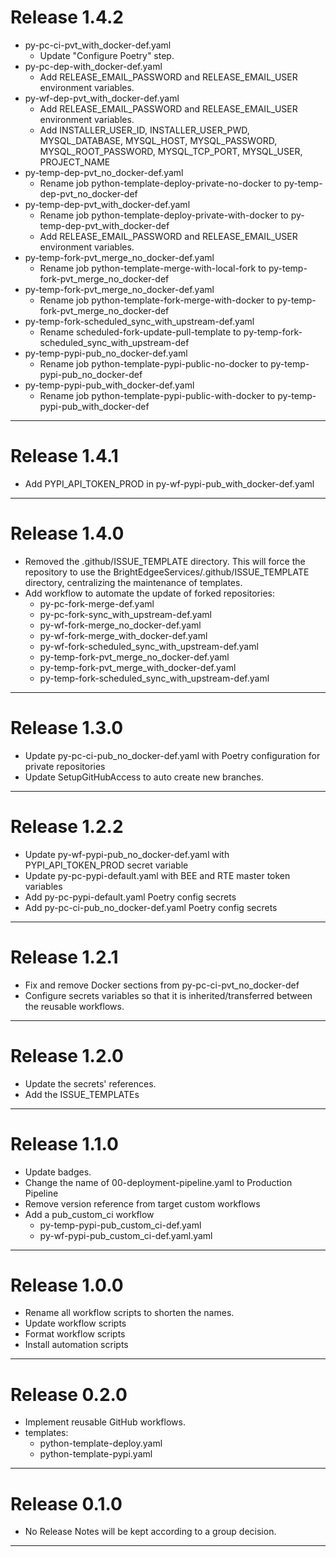 # Release 1.4.2

- py-pc-ci-pvt_with_docker-def.yaml
  - Update "Configure Poetry" step.
- py-pc-dep-with_docker-def.yaml
  - Add RELEASE_EMAIL_PASSWORD and RELEASE_EMAIL_USER environment variables.
- py-wf-dep-pvt_with_docker-def.yaml
  - Add RELEASE_EMAIL_PASSWORD and RELEASE_EMAIL_USER environment variables.
  - Add INSTALLER_USER_ID, INSTALLER_USER_PWD, MYSQL_DATABASE, MYSQL_HOST, MYSQL_PASSWORD, MYSQL_ROOT_PASSWORD, MYSQL_TCP_PORT, MYSQL_USER, PROJECT_NAME
- py-temp-dep-pvt_no_docker-def.yaml
  - Rename job python-template-deploy-private-no-docker to py-temp-dep-pvt_no_docker-def
- py-temp-dep-pvt_with_docker-def.yaml
  - Rename job python-template-deploy-private-with-docker to py-temp-dep-pvt_with_docker-def
  - Add RELEASE_EMAIL_PASSWORD and RELEASE_EMAIL_USER environment variables.
- py-temp-fork-pvt_merge_no_docker-def.yaml
  - Rename job python-template-merge-with-local-fork to py-temp-fork-pvt_merge_no_docker-def
- py-temp-fork-pvt_merge_no_docker-def.yaml
  - Rename job python-template-fork-merge-with-docker to py-temp-fork-pvt_merge_no_docker-def
- py-temp-fork-scheduled_sync_with_upstream-def.yaml
  - Rename scheduled-fork-update-pull-template to py-temp-fork-scheduled_sync_with_upstream-def
- py-temp-pypi-pub_no_docker-def.yaml
  - Rename job python-template-pypi-public-no-docker to py-temp-pypi-pub_no_docker-def
- py-temp-pypi-pub_with_docker-def.yaml
  - Rename job python-template-pypi-public-with-docker to py-temp-pypi-pub_with_docker-def

______________________________________________________________________

# Release 1.4.1

- Add PYPI_API_TOKEN_PROD in py-wf-pypi-pub_with_docker-def.yaml

______________________________________________________________________

# Release 1.4.0

- Removed the .github/ISSUE_TEMPLATE directory.
  This will force the repository to use the
  BrightEdgeeServices/.github/ISSUE_TEMPLATE directory, centralizing the maintenance of templates.
- Add workflow to automate the update of forked repositories:
  - py-pc-fork-merge-def.yaml
  - py-pc-fork-sync_with_upstream-def.yaml
  - py-wf-fork-merge_no_docker-def.yaml
  - py-wf-fork-merge_with_docker-def.yaml
  - py-wf-fork-scheduled_sync_with_upstream-def.yaml
  - py-temp-fork-pvt_merge_no_docker-def.yaml
  - py-temp-fork-pvt_merge_with_docker-def.yaml
  - py-temp-fork-scheduled_sync_with_upstream-def.yaml

______________________________________________________________________

# Release 1.3.0

- Update py-pc-ci-pub_no_docker-def.yaml with Poetry configuration for private repositories
- Update SetupGitHubAccess to auto create new branches.

______________________________________________________________________

# Release 1.2.2

- Update py-wf-pypi-pub_no_docker-def.yaml with PYPI_API_TOKEN_PROD secret variable
- Update py-pc-pypi-default.yaml with BEE and RTE master token variables
- Add py-pc-pypi-default.yaml Poetry config secrets
- Add py-pc-ci-pub_no_docker-def.yaml Poetry config secrets

______________________________________________________________________

# Release 1.2.1

- Fix and remove Docker sections from py-pc-ci-pvt_no_docker-def
- Configure secrets variables so that it is inherited/transferred between the reusable workflows.

______________________________________________________________________

# Release 1.2.0

- Update the secrets' references.
- Add the ISSUE_TEMPLATEs

______________________________________________________________________

# Release 1.1.0

- Update badges.
- Change the name of 00-deployment-pipeline.yaml to Production Pipeline
- Remove version reference from target custom workflows
- Add a pub_custom_ci workflow
  - py-temp-pypi-pub_custom_ci-def.yaml
  - py-wf-pypi-pub_custom_ci-def.yaml.yaml

______________________________________________________________________

# Release 1.0.0

- Rename all workflow scripts to shorten the names.
- Update workflow scripts
- Format workflow scripts
- Install automation scripts

______________________________________________________________________

# Release 0.2.0

- Implement reusable GitHub workflows.
- templates:
  - python-template-deploy.yaml
  - python-template-pypi.yaml

______________________________________________________________________

# Release 0.1.0

- No Release Notes will be kept according to a group decision.

______________________________________________________________________
